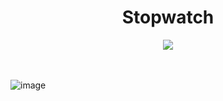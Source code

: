 <h1 align="center">Stopwatch</h1>

<div align="center">
  <img src = "https://user-images.githubusercontent.com/88266321/182914109-dadcc174-f33e-4ea3-9103-d80cb18cc386.png" >
</div>
<br><br>

![image](https://user-images.githubusercontent.com/88266321/182914425-1b4eeb46-df83-4f57-bbd1-fb9a3b6aaed1.png)
